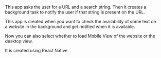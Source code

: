 This app asks the user for a URL and a search string. Then it creates a background task to notify the user if that string is present on the URL.

This app is created when you want to check the availability of some text on a website in the background and get notified when it is available.

Now you can also select whether to load Mobile View of the website or the desktop view.

It is created using React Native.
